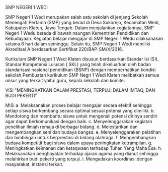 SMP NEGERI 1 WEDI

SMP Negeri 1 Wedi merupakan salah satu sekolah di jenjang Sekolah Menengah Pertama (SMP) yang berad di Desa Sukorejo, Kecamatan Wedi, Kabupaten Klaten, Jawa Tengah. Dalam menjalankan kegiatannya, SMP Negeri 1 Wedu berada di bawah naungan Kementrian Pendidikan dan Kebudayaan. Kegiatan belajar mengajar di SMP Negeri 1 Wedu dilaksanakan selama 6 hari dalam seminggu. Selain itu, SMP Negeri 1 Wedi memiliki Akreditasi A berdasarkan Sertifikat 220/BAP-SM/X/2016.

Kurikulum  SMP Negeri 1 Wedi Klaten disusun berdasarkan Standar Isi (SI), Standar Kompetensi Lulusan ( SKL) yang telah dikeluarkan oleh badan standarisasi nasional pendidikan (BSNP) dengan memperhatikan kondisi sekolah.Pembuatan kurikulum SMP Negri 1 Wedi Klaten melibatkan semua unsur yang terkait yaitu: guru, kepala sekolah dan komite.


VISI 
"MENINGKATKAN DALAM PRESTASI, TERPUJI DALAM IMTAQ, DAN BUDI PEKERTI"


MISI 
a. Melaksanakan proses belajar mengajar secara efektif sehingga setiap siswa berkembang secara optimal sesuai potensi yang dimiliki.
b. Mendorong dan membantu siswa untuk mengenali potensi dirinya sendiri agar dapat berkomunikasi dengan baik.
c. Menyelenggarakan kegiatan penelitian ilmiah remaja di berbagai bidang.
d. Melestarikan dan mengembangkan seni dan budaya bangsa.
e. Menyelenggarakan pelatihan dan bimbingan untuk berprestasi di bidang olahraga.
f. Mengembangkan budaya kompetitif bagi siswa dalam upaya peningkatan ketrampilan.
g. Meningkatkan keimanan dan ketaqwaan terhadap Tuhan Yang Maha Esa.
h. Melaksanakan penghayatan terhadap ajaran agama yang dianut sehingga melahirkan budi pekerti yang terpuji.
i. Mengadakan koordinasi dengan masyarakat, instansi terkait.